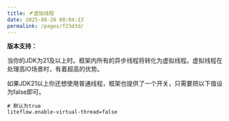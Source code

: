 ```yaml
---
title: 🪶虚拟线程
date: 2025-08-28 00:04:13
permalink: /pages/f23d3d/
---
```


**版本支持：**<Badge text="v2.15.0+" vertical="middle"/>

当你的JDK为21及以上时。框架内所有的异步线程将转化为虚拟线程。虚拟线程在处理高IO场景时，有着超高的优势。

如果JDK21以上你还想使用普通线程，框架也提供了一个开关，只需要把以下值设为false即可。

```properties
# 默认为true
liteflow.enable-virtual-thread=false
```